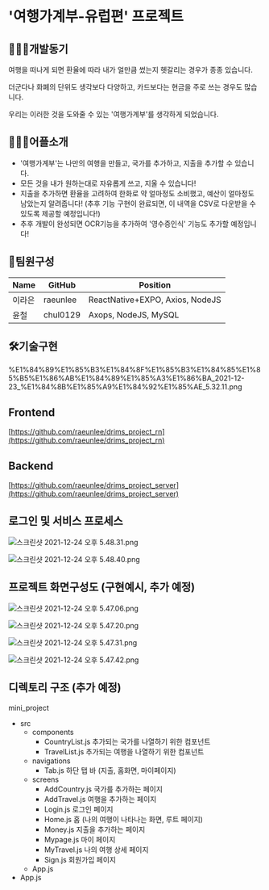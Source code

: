 # '여행가계부-유럽편' 프로젝트

## 👩🏻‍💻개발동기

여행을 떠나게 되면 환율에 따라 내가 얼만큼 썼는지 헷갈리는 경우가 종종 있습니다.

더군다나 화폐의 단위도 생각보다 다양하고, 카드보다는 현금을 주로 쓰는 경우도 많습니다.

우리는 이러한 것을 도와줄 수 있는 '여행가계부'를 생각하게 되었습니다.

## 💁🏻‍♀️어플소개

- '여행가계부'는 나만의 여행을 만들고, 국가를 추가하고, 지출을 추가할 수 있습니다.
- 모든 것을 내가 원하는대로 자유롭게 쓰고, 지울 수 있습니다!
- 지출을 추가하면 환율을 고려하여 한화로 약 얼마정도 소비했고, 예산이 얼마정도 남았는지 알려줍니다! (추후 기능 구현이 완료되면, 이 내역을 CSV로 다운받을 수 있도록 제공할 예정입니다!)
- 추후 개발이 완성되면 OCR기능을 추가하여 '영수증인식' 기능도 추가할 예정입니다!

## 👥팀원구성

| Name | GitHub | Position |
| --- | --- | --- |
| 이라은 | raeunlee | ReactNative+EXPO, Axios, NodeJS |
| 윤철 | chul0129 | Axops, NodeJS, MySQL |

## 🛠️기술구현

%E1%84%89%E1%85%B3%E1%84%8F%E1%85%B3%E1%84%85%E1%85%B5%E1%86%AB%E1%84%89%E1%85%A3%E1%86%BA_2021-12-23_%E1%84%8B%E1%85%A9%E1%84%92%E1%85%AE_5.32.11.png



## Frontend

[https://github.com/raeunlee/drims_project_rn](https://github.com/raeunlee/drims_project_rn)

## Backend

[https://github.com/raeunlee/drims_project_server](https://github.com/raeunlee/drims_project_server)

## 로그인 및 서비스 프로세스

![스크린샷 2021-12-24 오후 5.48.31.png](https://s3-us-west-2.amazonaws.com/secure.notion-static.com/d5bb0873-8a1c-4ff9-b2de-6426d336ea0c/스크린샷_2021-12-24_오후_5.48.31.png)

![스크린샷 2021-12-24 오후 5.48.40.png](https://s3-us-west-2.amazonaws.com/secure.notion-static.com/832d4981-2041-40d5-a9f9-a74072ed0c5b/스크린샷_2021-12-24_오후_5.48.40.png)

## 프로젝트 화면구성도 (구현예시, 추가 예정)

![스크린샷 2021-12-24 오후 5.47.06.png](https://s3-us-west-2.amazonaws.com/secure.notion-static.com/52a897ba-170a-4232-a65c-8ffb0e3208ef/스크린샷_2021-12-24_오후_5.47.06.png)

![스크린샷 2021-12-24 오후 5.47.20.png](https://s3-us-west-2.amazonaws.com/secure.notion-static.com/d3dd087c-3005-4e73-905c-b7c1330dc646/스크린샷_2021-12-24_오후_5.47.20.png)

![스크린샷 2021-12-24 오후 5.47.31.png](https://s3-us-west-2.amazonaws.com/secure.notion-static.com/508eef21-c0f5-423e-9a82-45705edf3a00/스크린샷_2021-12-24_오후_5.47.31.png)

![스크린샷 2021-12-24 오후 5.47.42.png](https://s3-us-west-2.amazonaws.com/secure.notion-static.com/5eb2d03a-dec4-46ee-922f-897a4da651df/스크린샷_2021-12-24_오후_5.47.42.png)

## 디렉토리 구조 (추가 예정)

mini_project

- src
    - components
        - CountryList.js 추가되는 국가를 나열하기 위한 컴포넌트
        - TravelList.js  추가되는 여행을 나열하기 위한 컴포넌트
    - navigations
        - Tab.js 하단 탭 바 (지출, 홈화면, 마이페이지)
    - screens
        - AddCountry.js 국가를 추가하는 페이지
        - AddTravel.js 여행을 추가하는 페이지
        - Login.js 로그인 페이지
        - Home.js 홈 (나의 여행이 나타나는 화면, 루트 페이지)
        - Money.js 지출을 추가하는 페이지
        - Mypage.js 마이 페이지
        - MyTravel.js 나의 여행 상세 페이지
        - Sign.js 회원가입 페이지
    - App.js
- App.js

